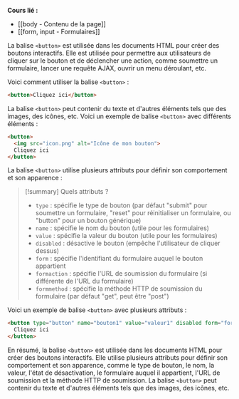 **Cours lié :**
- [[body - Contenu de la page]]
- [[form, input - Formulaires]]

La balise `<button>` est utilisée dans les documents HTML pour créer des boutons interactifs. Elle est utilisée pour permettre aux utilisateurs de cliquer sur le bouton et de déclencher une action, comme soumettre un formulaire, lancer une requête AJAX, ouvrir un menu déroulant, etc.

Voici comment utiliser la balise `<button>` :

```HTML
<button>Cliquez ici</button>
```

La balise `<button>` peut contenir du texte et d'autres éléments tels que des images, des icônes, etc. Voici un exemple de balise `<button>` avec différents éléments :

```HTML
<button>
  <img src="icon.png" alt="Icône de mon bouton">
  Cliquez ici
</button>
```

La balise `<button>` utilise plusieurs attributs pour définir son comportement et son apparence :

> [!summary] Quels attributs ?
> -   `type` : spécifie le type de bouton (par défaut "submit" pour soumettre un formulaire, "reset" pour réinitialiser un formulaire, ou "button" pour un bouton générique)
> -   `name` : spécifie le nom du bouton (utile pour les formulaires)
> -   `value` : spécifie la valeur du bouton (utile pour les formulaires)
> -   `disabled` : désactive le bouton (empêche l'utilisateur de cliquer dessus)
> -   `form` : spécifie l'identifiant du formulaire auquel le bouton appartient
> -   `formaction` : spécifie l'URL de soumission du formulaire (si différente de l'URL du formulaire)
> -   `formmethod` : spécifie la méthode HTTP de soumission du formulaire (par défaut "get", peut être "post")

Voici un exemple de balise `<button>` avec plusieurs attributs :

```HTML
<button type="button" name="bouton1" value="valeur1" disabled form="form1" formaction="/soumettre" formmethod="post">
  Cliquez ici
</button>
```

En résumé, la balise `<button>` est utilisée dans les documents HTML pour créer des boutons interactifs. Elle utilise plusieurs attributs pour définir son comportement et son apparence, comme le type de bouton, le nom, la valeur, l'état de désactivation, le formulaire auquel il appartient, l'URL de soumission et la méthode HTTP de soumission. La balise `<button>` peut contenir du texte et d'autres éléments tels que des images, des icônes, etc.